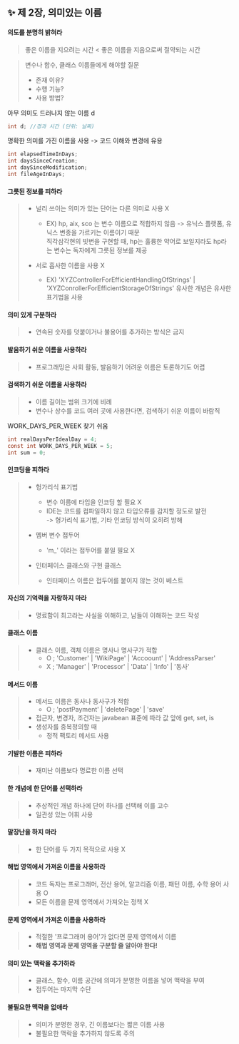 ✨ 제 2장, 의미있는 이름
----------------------

#### 의도를 분명히 밝혀라 
> 좋은 이름을 지으려는 시간 < 좋은 이름을 지음으로써 절약되는 시간 

> 변수나 함수, 클래스 이름들에게 해야할 질문 <br>
> * 존재 이유? <br>
> * 수행 기능? <br>
> * 사용 방법? <br>

아무 의미도 드러나지 않는 이름 d
~~~java
int d; //경과 시간 (단위: 날짜)
~~~

명확한 의미를 가진 이름을 사용 -> 코드 이해와 변경에 유용 
~~~java
int elapsedTimeInDays;
int daysSinceCreation;
int daySinceModification;
int fileAgeInDays;
~~~

#### 그릇된 정보를 피하라 
> * 널리 쓰이는 의미가 있는 단어는 다른 의미로 사용 X <br>
>   - EX) hp, aix, sco 는 변수 이름으로 적합하지 않음 -> 유닉스 플랫폼, 유닉스 변종을 가르키는 이름이기 때문 <br>
>     직각삼각현의 빗변을 구현할 때, hp는 훌륭한 약어로 보일지라도 hp라는 변수는 독자에게 그릇된 정보를 제공 
>
> * 서로 흡사한 이름을 사용 X
>   - EX) 'XYZControllerForEfficientHandlingOfStrings' | 'XYZConrollerForEfficientStorageOfStrings'
>     유사한 개념은 유사한 표기법을 사용 

#### 의미 있게 구분하라 
> * 연속된 숫자를 덧붙이거나 불용어를 추가하는 방식은 금지 

#### 발음하기 쉬운 이름을 사용하라
> * 프로그래밍은 사회 활동, 발음하기 어려운 이름은 토론하기도 어렵 

#### 검색하기 쉬운 이름을 사용하라 
> * 이름 길이는 범위 크기에 비례 <br> 
> * 변수나 상수를 코드 여러 곳에 사용한다면, 검색하기 쉬운 이름이 바람직 <br>

WORK_DAYS_PER_WEEK 찾기 쉬움 
~~~java
int realDaysPerIdealDay = 4;
const int WORK_DAYS_PER_WEEK = 5;
int sum = 0;
~~~

#### 인코딩을 피하라 
> * 헝가리식 표기법 <br>
>   - 변수 이름에 타입을 인코딩 할 필요 X <br>
>   - IDE는 코드를 컴파일하지 않고 타입오류를 감지할 정도로 발전 <br>
>     -> 헝가리식 표기법, 기타 인코딩 방식이 오히려 방해 
>                                      
> * 멤버 변수 접두어 <br>
>   - 'm_' 이라는 접두어를 붙일 필요 X 
>  
> * 인터페이스 클래스와 구현 클래스 <br>
>   - 인터페이스 이름은 접두어를 붙이지 않는 것이 베스트 <br>

#### 자신의 기억력을 자랑하지 마라
> * 명료함이 최고라는 사실을 이해하고, 남들이 이해하는 코드 작성

#### 클래스 이름 
> * 클래스 이름, 객체 이름은 명사나 명사구가 적합 <br>
>   - O ; 'Customer' | 'WikiPage' | 'Accoount' | 'AddressParser' <br>
>   - X ; 'Manager' | 'Processor' | 'Data' | 'Info' | '동사' <br>

#### 메서드 이름
> * 메서드 이름은 동사나 동사구가 적합 <br>
>   - O ; 'postPayment' | 'deletePage' | 'save' <br>
> * 접근자, 변경자, 조건자는 javabean 표준에 따라 값 앞에 get, set, is <br>
> * 생성자를 중복정의할 때 <br>
>   - 정적 팩토리 메서드 사용 

#### 기발한 이름은 피하라
> * 재미난 이름보다 명료한 이름 선택

#### 한 개념에 한 단어를 선택하라 
> * 추상적인 개념 하나에 단어 하나를 선택해 이를 고수 <br>
> * 일관성 있는 어휘 사용 

#### 말장난을 하지 마라
> * 한 단어를 두 가지 목적으로 사용 X

#### 해법 영역에서 가져온 이름을 사용하라 
> * 코드 독자는 프로그래머, 전산 용어, 알고리즘 이름, 패턴 이름, 수학 용어 사용 O  <br>
> * 모든 이름을 문제 영역에서 가져오는 정책 X

#### 문제 영역에서 가져온 이름을 사용하라
> * 적절한 '프로그래머 용어'가 없다면 문제 영역에서 이름 <br>
> * __해법 영역과 문제 영역을 구분할 줄 알아야 한다!__

#### 의미 있는 맥락을 추가하라 
> * 클래스, 함수, 이름 공간에 의미가 분명한 이름을 넣어 맥락을 부여 <br>
> * 접두어는 마지막 수단 

#### 불필요한 맥락을 없애라
> * 의미가 분명한 경우, 긴 이름보다는 짧은 이름 사용 <br>
> * 불필요한 맥락을 추가하지 않도록 주의 


